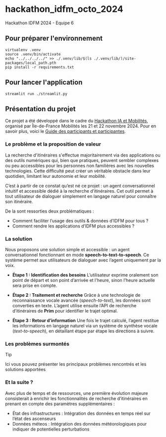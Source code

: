 # hackathon_idfm_octo_2024
Hackathon IDFM 2024 - Equipe 6


## Pour préparer l'environnement

```shell
virtualenv .venv
source .venv/bin/activate
echo "../../../../" >> ./.venv/lib/$(ls ./.venv/lib/)/site-packages/local_path.pth
pip install -r requirements.txt
```

## Pour lancer l'application

```shell
streamlit run ./streamlit.py
```

## Présentation du projet

Ce projet a été développé dans le cadre du [Hackathon IA et Mobilités](https://www.iledefrance-mobilites.fr/actualites/hackathon-2024-ia-et-mobilites), organisé par Île-de-France Mobilités les 21 et 22 novembre 2024. Pour en savoir plus, voici le [Guide des participants et participantes](https://github.com/IleDeFranceMobilites/hackathon_ia_mobilites_2024).


### Le problème et la proposition de valeur
La recherche d'itinéraires s'effectue majoritairement via des applications ou des outils numériques qui, bien que pratiques, peuvent sembler complexes ou peu accessibles pour les personnes non familières avec les nouvelles technologies. Cette difficulté peut créer un véritable obstacle dans leur quotidien, limitant leur autonomie et leur mobilité.

C’est à partir de ce constat qu’est né ce projet : un agent conversationnel intuitif et accessible dédié à la recherche d’itinéraires. Cet outil permet à tout utilisateur de dialoguer simplement en langage naturel pour connaître son itinéraire.

De la sont ressorties deux problématiques : 
- Comment faciliter l’usage des outils & données d’IDFM pour tous ?
- Comment rendre les applications d’IDFM plus accessibles ?


### La solution

Nous proposons une solution simple et accessible : un agent conversationnel fonctionnant en mode **speech-to-text-to-speech**. Ce système permet aux utilisateurs de dialoguer avec l’agent uniquement par la voix.

- **Étape 1 : Identification des besoins**
  L’utilisateur exprime oralement son point de départ et son point d’arrivée et l'heure, sinon l'heure actuelle sera prise en compte.

- **Étape 2 : Traitement et recherche**
  Grâce à une technologie de reconnaissance vocale avancée (*speech-to-text*), les données sont converties en texte. L’agent utilise ensuite l’API de recherche d’itinéraires de **Prim** pour identifier le trajet optimal.

- **Étape 3 : Retour d’information**
  Une fois le trajet calculé, l’agent restitue les informations en langage naturel via un système de synthèse vocale (*text-to-speech*), en détaillant étape par étape les directions à suivre.



### Les problèmes surmontés
> [!TIP]
> Ici vous pouvez présenter les principaux problèmes rencontrés et les solutions apportées
### Et la suite ?
Avec plus de temps et de ressources, une première évolution majeure consisterait à enrichir les fonctionnalités de recherche d’itinéraires en prenant en compte des paramètres supplémentaires :

- État des infrastructures : Intégration des données en temps réel sur l’état des ascenseurs 
- Données méteos : Intégration des données météorologiques pour indiquer de potentielles perturbations


